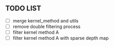 ## **TODO LIST**


- [ ] merge kernel_method and utils
- [ ] remove double filtering process
- [ ] filter kernel method A 
- [ ] filter kernel method A with sparse depth map 
